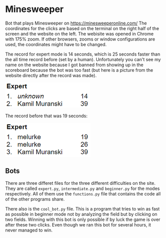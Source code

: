 # Minesweeper

Bot that plays Minesweeper on https://minesweeperonline.com/
The coordinates for the clicks are based on the terminal on the right half of the screen and the website on the left. The webisite was opened in Chrome with 175% zoom. If other browsers, zooms or window configurations are used, the coordinates might have to be changed.

The record for expert mode is 14 seconds, which is 25 seconds faster than the all time record before (set by a human). Unfortunately you can't see my name on the website because I got banned from showing up in the scoreboard because the bot was too fast (but here is a picture from the website directly after the record was made).

<img src="data/record_new.png">

The record before that was 19 seconds:

<img src="data/record.png">

## Bots

There are three differet files for the three different difficulties on the site. They are called `expert.py`, `intermediate.py` and `beginner.py` for the modes respectively.
All of them use the `functions.py` file that contains the code all of the other programs share.

There also is the `cool_bot.py` file. This is a program that tries to win as fast as possible in beginner mode not by analyzing the field but by clicking on two fields.
Winning with this bot is only possible if by luck the game is over after these two clicks. Even though we ran this bot for several hours, it never managed to win.